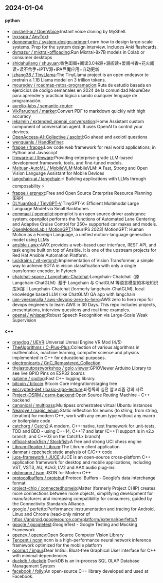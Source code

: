 ## 2024-01-04

#### python
* [myshell-ai / OpenVoice](https://github.com/myshell-ai/OpenVoice):Instant voice cloning by MyShell.
* [tyxsspa / AnyText](https://github.com/tyxsspa/AnyText):
* [donnemartin / system-design-primer](https://github.com/donnemartin/system-design-primer):Learn how to design large-scale systems. Prep for the system design interview. Includes Anki flashcards.
* [dvmazur / mixtral-offloading](https://github.com/dvmazur/mixtral-offloading):Run Mixtral-8x7B models in Colab or consumer desktops
* [shidahuilang / shuyuan](https://github.com/shidahuilang/shuyuan):香色闺阁+阅读3.0书源+源阅读+爱阅书香+花火阅读+读不舍手+IPTV源+IPA巨魔应用=自动更新
* [jzhang38 / TinyLlama](https://github.com/jzhang38/TinyLlama):The TinyLlama project is an open endeavor to pretrain a 1.1B Llama model on 3 trillion tokens.
* [mouredev / roadmap-retos-programacion](https://github.com/mouredev/roadmap-retos-programacion):Ruta de estudio basada en ejercicios de código semanales en 2024 de la comunidad MoureDev para aprender y practicar lógica usando cualquier lenguaje de programación.
* [aurelio-labs / semantic-router](https://github.com/aurelio-labs/semantic-router):
* [VikParuchuri / marker](https://github.com/VikParuchuri/marker):Convert PDF to markdown quickly with high accuracy
* [jekalmin / extended_openai_conversation](https://github.com/jekalmin/extended_openai_conversation):Home Assistant custom component of conversation agent. It uses OpenAI to control your devices.
* [OpenAccess-AI-Collective / axolotl](https://github.com/OpenAccess-AI-Collective/axolotl):Go ahead and axolotl questions
* [wenquanlu / HandRefiner](https://github.com/wenquanlu/HandRefiner):
* [frappe / frappe](https://github.com/frappe/frappe):Low code web framework for real world applications, in Python and Javascript
* [llmware-ai / llmware](https://github.com/llmware-ai/llmware):Providing enterprise-grade LLM-based development framework, tools, and fine-tuned models.
* [Meituan-AutoML / MobileVLM](https://github.com/Meituan-AutoML/MobileVLM):MobileVLM: A Fast, Strong and Open Vision Language Assistant for Mobile Devices
* [langchain-ai / langchain](https://github.com/langchain-ai/langchain):⚡ Building applications with LLMs through composability ⚡
* [frappe / erpnext](https://github.com/frappe/erpnext):Free and Open Source Enterprise Resource Planning (ERP)
* [DLYuanGod / TinyGPT-V](https://github.com/DLYuanGod/TinyGPT-V):TinyGPT-V: Efficient Multimodal Large Language Model via Small Backbones
* [commaai / openpilot](https://github.com/commaai/openpilot):openpilot is an open source driver assistance system. openpilot performs the functions of Automated Lane Centering and Adaptive Cruise Control for 250+ supported car makes and models.
* [OpenMotionLab / MotionGPT](https://github.com/OpenMotionLab/MotionGPT):[NeurIPS 2023] MotionGPT: Human Motion as a Foreign Language, a unified motion-language generation model using LLMs
* [ansible / awx](https://github.com/ansible/awx):AWX provides a web-based user interface, REST API, and task engine built on top of Ansible. It is one of the upstream projects for Red Hat Ansible Automation Platform.
* [lucidrains / vit-pytorch](https://github.com/lucidrains/vit-pytorch):Implementation of Vision Transformer, a simple way to achieve SOTA in vision classification with only a single transformer encoder, in Pytorch
* [chatchat-space / Langchain-Chatchat](https://github.com/chatchat-space/Langchain-Chatchat):Langchain-Chatchat（原Langchain-ChatGLM）基于 Langchain 与 ChatGLM 等语言模型的本地知识库问答 | Langchain-Chatchat (formerly langchain-ChatGLM), local knowledge based LLM (like ChatGLM) QA app with langchain
* [iam-veeramalla / aws-devops-zero-to-hero](https://github.com/iam-veeramalla/aws-devops-zero-to-hero):AWS zero to hero repo for devops engineers to learn AWS in 30 Days. This repo includes projects, presentations, interview questions and real time examples.
* [openai / whisper](https://github.com/openai/whisper):Robust Speech Recognition via Large-Scale Weak Supervision

#### c++
* [praydog / UEVR](https://github.com/praydog/UEVR):Universal Unreal Engine VR Mod (4/5)
* [TheAlgorithms / C-Plus-Plus](https://github.com/TheAlgorithms/C-Plus-Plus):Collection of various algorithms in mathematics, machine learning, computer science and physics implemented in C++ for educational purposes.
* [electronicarts / CnC_Remastered_Collection](https://github.com/electronicarts/CnC_Remastered_Collection):
* [thelastoutpostworkshop / gpio_viewer](https://github.com/thelastoutpostworkshop/gpio_viewer):GPIOViewer Arduino Library to see live GPIO Pins on ESP32 boards
* [gabime / spdlog](https://github.com/gabime/spdlog):Fast C++ logging library.
* [bitcoin / bitcoin](https://github.com/bitcoin/bitcoin):Bitcoin Core integration/staging tree
* [encrypted-def / basic-algo-lecture](https://github.com/encrypted-def/basic-algo-lecture):바킹독의 실전 알고리즘 강의 자료
* [Project-OSRM / osrm-backend](https://github.com/Project-OSRM/osrm-backend):Open Source Routing Machine - C++ backend
* [canonical / multipass](https://github.com/canonical/multipass):Multipass orchestrates virtual Ubuntu instances
* [Neargye / magic_enum](https://github.com/Neargye/magic_enum):Static reflection for enums (to string, from string, iteration) for modern C++, work with any enum type without any macro or boilerplate code
* [catchorg / Catch2](https://github.com/catchorg/Catch2):A modern, C++-native, test framework for unit-tests, TDD and BDD - using C++14, C++17 and later (C++11 support is in v2.x branch, and C++03 on the Catch1.x branch)
* [official-stockfish / Stockfish](https://github.com/official-stockfish/Stockfish):A free and strong UCI chess engine
* [Librum-Reader / Librum](https://github.com/Librum-Reader/Librum):The Librum client application
* [danmar / cppcheck](https://github.com/danmar/cppcheck):static analysis of C/C++ code
* [juce-framework / JUCE](https://github.com/juce-framework/JUCE):JUCE is an open-source cross-platform C++ application framework for desktop and mobile applications, including VST, VST3, AU, AUv3, LV2 and AAX audio plug-ins.
* [nlohmann / json](https://github.com/nlohmann/json):JSON for Modern C++
* [protocolbuffers / protobuf](https://github.com/protocolbuffers/protobuf):Protocol Buffers - Google's data interchange format
* [project-chip / connectedhomeip](https://github.com/project-chip/connectedhomeip):Matter (formerly Project CHIP) creates more connections between more objects, simplifying development for manufacturers and increasing compatibility for consumers, guided by the Connectivity Standards Alliance.
* [google / perfetto](https://github.com/google/perfetto):Performance instrumentation and tracing for Android, Linux and Chrome (read-only mirror of https://android.googlesource.com/platform/external/perfetto/)
* [google / googletest](https://github.com/google/googletest):GoogleTest - Google Testing and Mocking Framework
* [opencv / opencv](https://github.com/opencv/opencv):Open Source Computer Vision Library
* [Tencent / ncnn](https://github.com/Tencent/ncnn):ncnn is a high-performance neural network inference framework optimized for the mobile platform
* [ocornut / imgui](https://github.com/ocornut/imgui):Dear ImGui: Bloat-free Graphical User interface for C++ with minimal dependencies
* [duckdb / duckdb](https://github.com/duckdb/duckdb):DuckDB is an in-process SQL OLAP Database Management System
* [facebook / folly](https://github.com/facebook/folly):An open-source C++ library developed and used at Facebook.
